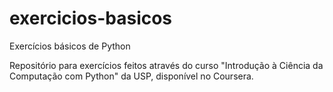 # exercicios-basicos
Exercícios básicos de Python

Repositório para exercícios feitos através do curso "Introdução à Ciência da Computação com Python" da USP, disponível no Coursera.
